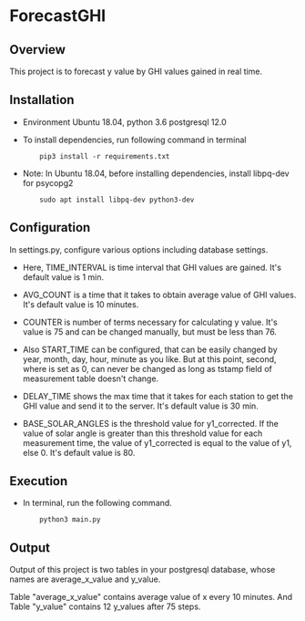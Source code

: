 # ForecastGHI

## Overview

This project is to forecast y value by GHI values gained in real time.

## Installation

- Environment
    Ubuntu 18.04, python 3.6 postgresql 12.0 
    
- To install dependencies, run following command in terminal

    ```
        pip3 install -r requirements.txt
    ```    

- Note: In Ubuntu 18.04, before installing dependencies, install libpq-dev for psycopg2

    ```
        sudo apt install libpq-dev python3-dev
    ```        
    
## Configuration

In settings.py, configure various options including database settings.

- Here, TIME_INTERVAL is time interval that GHI values are gained. It's default value is 1 min.

- AVG_COUNT is a time that it takes to obtain average value of GHI values. It's default value is 10 minutes.

- COUNTER is number of terms necessary for calculating y value. It's value is 75 and can be changed manually, but must
be less than 76.

- Also START_TIME can be configured, that can be easily changed by year, month, day, hour, minute as you like.
But at this point, second, where is set as 0, can never be changed as long as tstamp field of measurement table doesn't 
change.

- DELAY_TIME shows the max time that it takes for each station to get the GHI value and send it to the server. It's 
default value is 30 min.

- BASE_SOLAR_ANGLES is the threshold value for y1_corrected. If the value of solar angle is greater than this threshold
value for each measurement time, the value of y1_corrected is equal to the value of y1, else 0. It's default value is 80.

## Execution

- In terminal, run the following command.

    ```
        python3 main.py
    ``` 

## Output

Output of this project is two tables in your postgresql database, whose names are average_x_value and y_value.

Table "average_x_value" contains average value of x every 10 minutes. And Table "y_value" contains 12 y_values 
after 75 steps.